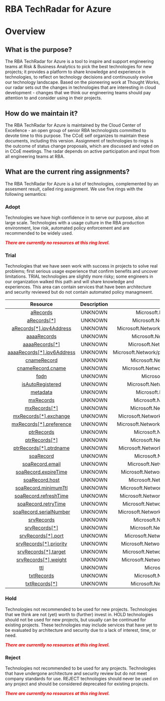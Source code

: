 
RBA TechRadar for Azure
=======================

# Overview

## What is the purpose?


The RBA TechRadar for Azure is a tool to inspire and support engineering teams at Risk & Business Analytics to pick the best technologies for new projects; it provides a platform to share knowledge and experience in technologies, to reflect on technology decisions and continuously evolve our technology landscape.  Based on the pioneering work at Thought Works, our radar sets out the changes in technologies that are interesting in cloud development - changes that we think our engineering teams should pay attention to and consider using in their projects.
## How do we maintain it?


The RBA TechRadar for Azure is maintained by the Cloud Center of Excellence - an open group of senior RBA technologists committed to devote time to this purpose.  The CCoE self organizes to maintain these documents, including this version.  Assignment of technologies to rings is the outcome of status change proposals, which are discussed and voted on in CCoE meetings.  The radar depends on active participation and input from all engineering teams at RBA.
## What are the current ring assignments?


The RBA TechRadar for Azure is a list of technologies, complemented by an assesment result, called ring assignment.  We use five rings with the following semantics:
### Adopt


Technologies we have high confidence in to serve our purpose, also at large scale.  Technologies with a usage culture in the RBA production environment, low risk, automated policy enforcement and are recommended to be widely used.  
  
***<font color="red"> There are currently no resources at this ring level. </font>***
### Trial


Technologies that we have seen work with success in projects to solve real problems;  first serious usage experience that confirm benefits and uncover limitations.  TRIAL technologies are slightly more risky; some engineers in our organization walked this path and will share knowledge and experiences.  This area can contain services that have been architecture and security reviewed but do not contain automated policy managmeent.  

|Resource|Description|Path|Status|
| :---: | :---: | :---: | :---: |
|[aRecords](https://github.com/openrba/python-azure-techradar/blob/master/Microsoft.Network/privateDnsZones/SRV/aRecords)|UNKNOWN|Microsoft.Network/privateDnsZones/SRV/aRecords|TRIAL|
|[aRecords[*]](https://github.com/openrba/python-azure-techradar/blob/master/Microsoft.Network/privateDnsZones/SRV/aRecords[*])|UNKNOWN|Microsoft.Network/privateDnsZones/SRV/aRecords[*]|TRIAL|
|[aRecords[*].ipv4Address](https://github.com/openrba/python-azure-techradar/blob/master/Microsoft.Network/privateDnsZones/SRV/aRecords[*].ipv4Address)|UNKNOWN|Microsoft.Network/privateDnsZones/SRV/aRecords[*].ipv4Address|TRIAL|
|[aaaaRecords](https://github.com/openrba/python-azure-techradar/blob/master/Microsoft.Network/privateDnsZones/SRV/aaaaRecords)|UNKNOWN|Microsoft.Network/privateDnsZones/SRV/aaaaRecords|TRIAL|
|[aaaaRecords[*]](https://github.com/openrba/python-azure-techradar/blob/master/Microsoft.Network/privateDnsZones/SRV/aaaaRecords[*])|UNKNOWN|Microsoft.Network/privateDnsZones/SRV/aaaaRecords[*]|TRIAL|
|[aaaaRecords[*].ipv6Address](https://github.com/openrba/python-azure-techradar/blob/master/Microsoft.Network/privateDnsZones/SRV/aaaaRecords[*].ipv6Address)|UNKNOWN|Microsoft.Network/privateDnsZones/SRV/aaaaRecords[*].ipv6Address|TRIAL|
|[cnameRecord](https://github.com/openrba/python-azure-techradar/blob/master/Microsoft.Network/privateDnsZones/SRV/cnameRecord)|UNKNOWN|Microsoft.Network/privateDnsZones/SRV/cnameRecord|TRIAL|
|[cnameRecord.cname](https://github.com/openrba/python-azure-techradar/blob/master/Microsoft.Network/privateDnsZones/SRV/cnameRecord.cname)|UNKNOWN|Microsoft.Network/privateDnsZones/SRV/cnameRecord.cname|TRIAL|
|[fqdn](https://github.com/openrba/python-azure-techradar/blob/master/Microsoft.Network/privateDnsZones/SRV/fqdn)|UNKNOWN|Microsoft.Network/privateDnsZones/SRV/fqdn|TRIAL|
|[isAutoRegistered](https://github.com/openrba/python-azure-techradar/blob/master/Microsoft.Network/privateDnsZones/SRV/isAutoRegistered)|UNKNOWN|Microsoft.Network/privateDnsZones/SRV/isAutoRegistered|TRIAL|
|[metadata](https://github.com/openrba/python-azure-techradar/blob/master/Microsoft.Network/privateDnsZones/SRV/metadata)|UNKNOWN|Microsoft.Network/privateDnsZones/SRV/metadata|TRIAL|
|[mxRecords](https://github.com/openrba/python-azure-techradar/blob/master/Microsoft.Network/privateDnsZones/SRV/mxRecords)|UNKNOWN|Microsoft.Network/privateDnsZones/SRV/mxRecords|TRIAL|
|[mxRecords[*]](https://github.com/openrba/python-azure-techradar/blob/master/Microsoft.Network/privateDnsZones/SRV/mxRecords[*])|UNKNOWN|Microsoft.Network/privateDnsZones/SRV/mxRecords[*]|TRIAL|
|[mxRecords[*].exchange](https://github.com/openrba/python-azure-techradar/blob/master/Microsoft.Network/privateDnsZones/SRV/mxRecords[*].exchange)|UNKNOWN|Microsoft.Network/privateDnsZones/SRV/mxRecords[*].exchange|TRIAL|
|[mxRecords[*].preference](https://github.com/openrba/python-azure-techradar/blob/master/Microsoft.Network/privateDnsZones/SRV/mxRecords[*].preference)|UNKNOWN|Microsoft.Network/privateDnsZones/SRV/mxRecords[*].preference|TRIAL|
|[ptrRecords](https://github.com/openrba/python-azure-techradar/blob/master/Microsoft.Network/privateDnsZones/SRV/ptrRecords)|UNKNOWN|Microsoft.Network/privateDnsZones/SRV/ptrRecords|TRIAL|
|[ptrRecords[*]](https://github.com/openrba/python-azure-techradar/blob/master/Microsoft.Network/privateDnsZones/SRV/ptrRecords[*])|UNKNOWN|Microsoft.Network/privateDnsZones/SRV/ptrRecords[*]|TRIAL|
|[ptrRecords[*].ptrdname](https://github.com/openrba/python-azure-techradar/blob/master/Microsoft.Network/privateDnsZones/SRV/ptrRecords[*].ptrdname)|UNKNOWN|Microsoft.Network/privateDnsZones/SRV/ptrRecords[*].ptrdname|TRIAL|
|[soaRecord](https://github.com/openrba/python-azure-techradar/blob/master/Microsoft.Network/privateDnsZones/SRV/soaRecord)|UNKNOWN|Microsoft.Network/privateDnsZones/SRV/soaRecord|TRIAL|
|[soaRecord.email](https://github.com/openrba/python-azure-techradar/blob/master/Microsoft.Network/privateDnsZones/SRV/soaRecord.email)|UNKNOWN|Microsoft.Network/privateDnsZones/SRV/soaRecord.email|TRIAL|
|[soaRecord.expireTime](https://github.com/openrba/python-azure-techradar/blob/master/Microsoft.Network/privateDnsZones/SRV/soaRecord.expireTime)|UNKNOWN|Microsoft.Network/privateDnsZones/SRV/soaRecord.expireTime|TRIAL|
|[soaRecord.host](https://github.com/openrba/python-azure-techradar/blob/master/Microsoft.Network/privateDnsZones/SRV/soaRecord.host)|UNKNOWN|Microsoft.Network/privateDnsZones/SRV/soaRecord.host|TRIAL|
|[soaRecord.minimumTtl](https://github.com/openrba/python-azure-techradar/blob/master/Microsoft.Network/privateDnsZones/SRV/soaRecord.minimumTtl)|UNKNOWN|Microsoft.Network/privateDnsZones/SRV/soaRecord.minimumTtl|TRIAL|
|[soaRecord.refreshTime](https://github.com/openrba/python-azure-techradar/blob/master/Microsoft.Network/privateDnsZones/SRV/soaRecord.refreshTime)|UNKNOWN|Microsoft.Network/privateDnsZones/SRV/soaRecord.refreshTime|TRIAL|
|[soaRecord.retryTime](https://github.com/openrba/python-azure-techradar/blob/master/Microsoft.Network/privateDnsZones/SRV/soaRecord.retryTime)|UNKNOWN|Microsoft.Network/privateDnsZones/SRV/soaRecord.retryTime|TRIAL|
|[soaRecord.serialNumber](https://github.com/openrba/python-azure-techradar/blob/master/Microsoft.Network/privateDnsZones/SRV/soaRecord.serialNumber)|UNKNOWN|Microsoft.Network/privateDnsZones/SRV/soaRecord.serialNumber|TRIAL|
|[srvRecords](https://github.com/openrba/python-azure-techradar/blob/master/Microsoft.Network/privateDnsZones/SRV/srvRecords)|UNKNOWN|Microsoft.Network/privateDnsZones/SRV/srvRecords|TRIAL|
|[srvRecords[*]](https://github.com/openrba/python-azure-techradar/blob/master/Microsoft.Network/privateDnsZones/SRV/srvRecords[*])|UNKNOWN|Microsoft.Network/privateDnsZones/SRV/srvRecords[*]|TRIAL|
|[srvRecords[*].port](https://github.com/openrba/python-azure-techradar/blob/master/Microsoft.Network/privateDnsZones/SRV/srvRecords[*].port)|UNKNOWN|Microsoft.Network/privateDnsZones/SRV/srvRecords[*].port|TRIAL|
|[srvRecords[*].priority](https://github.com/openrba/python-azure-techradar/blob/master/Microsoft.Network/privateDnsZones/SRV/srvRecords[*].priority)|UNKNOWN|Microsoft.Network/privateDnsZones/SRV/srvRecords[*].priority|TRIAL|
|[srvRecords[*].target](https://github.com/openrba/python-azure-techradar/blob/master/Microsoft.Network/privateDnsZones/SRV/srvRecords[*].target)|UNKNOWN|Microsoft.Network/privateDnsZones/SRV/srvRecords[*].target|TRIAL|
|[srvRecords[*].weight](https://github.com/openrba/python-azure-techradar/blob/master/Microsoft.Network/privateDnsZones/SRV/srvRecords[*].weight)|UNKNOWN|Microsoft.Network/privateDnsZones/SRV/srvRecords[*].weight|TRIAL|
|[ttl](https://github.com/openrba/python-azure-techradar/blob/master/Microsoft.Network/privateDnsZones/SRV/ttl)|UNKNOWN|Microsoft.Network/privateDnsZones/SRV/ttl|TRIAL|
|[txtRecords](https://github.com/openrba/python-azure-techradar/blob/master/Microsoft.Network/privateDnsZones/SRV/txtRecords)|UNKNOWN|Microsoft.Network/privateDnsZones/SRV/txtRecords|TRIAL|
|[txtRecords[*]](https://github.com/openrba/python-azure-techradar/blob/master/Microsoft.Network/privateDnsZones/SRV/txtRecords[*])|UNKNOWN|Microsoft.Network/privateDnsZones/SRV/txtRecords[*]|TRIAL|

### Hold


Technologies not recommended to be used for new projects. Technologies that we think are not (yet) worth to (further) invest in.  HOLD technologies should not be used for new projects, but usually can be continued for existing projects.  These technologies may include services that have yet to be evaluated by architecture and security due to a lack of interest, time, or need.  
  
***<font color="red"> There are currently no resources at this ring level. </font>***
### Reject


Technologies not recommended to be used for any projects. Technologies that have undergone architecture and security review but do not meet company standards for use.  REJECT technologies should never be used on any project and should be considered deprecated for existing projects.  
  
***<font color="red"> There are currently no resources at this ring level. </font>***